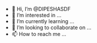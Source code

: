 - 👋 Hi, I’m @DIPESHASDF
- 👀 I’m interested in ...
- 🌱 I’m currently learning ...
- 💞️ I’m looking to collaborate on ...
- 📫 How to reach me ...

<!---
DIPESHASDF/DIPESHASDF is a ✨ special ✨ repository because its `README.md` (this file) appears on your GitHub profile.
You can click the Preview link to take a look at your changes.
--->

